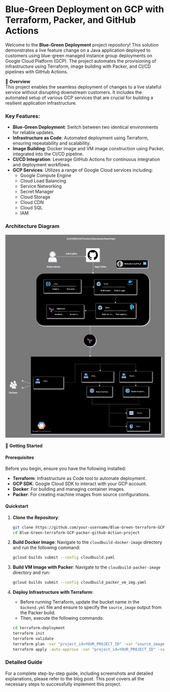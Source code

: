 
# Blue-Green Deployment on GCP with Terraform, Packer, and GitHub Actions

Welcome to the **Blue-Green Deployment** project repository! This solution demonstrates a live feature change on a Java application deployed to customers using blue-green managed instance group deployments on Google Cloud Platform (GCP). The project automates the provisioning of infrastructure using Terraform, image building with Packer, and CI/CD pipelines with GitHub Actions.

🌟 **Overview**  
This project enables the seamless deployment of changes to a live stateful service without disrupting downstream customers. It includes the automated setup of various GCP services that are crucial for building a resilient application infrastructure.

### Key Features:
- **Blue-Green Deployment**: Switch between two identical environments for reliable updates.
- **Infrastructure as Code**: Automated deployment using Terraform, ensuring repeatability and scalability.
- **Image Building**: Docker image and VM image construction using Packer, integrated into the CI/CD pipeline.
- **CI/CD Integration**: Leverage GitHub Actions for continuous integration and deployment workflows.
- **GCP Services**: Utilizes a range of Google Cloud services including:
  - Google Compute Engine
  - Cloud Load Balancing
  - Service Networking
  - Secret Manager
  - Cloud Storage
  - Cloud CDN
  - Cloud SQL
  - IAM

### Architecture Diagram
![Architecture Diagram](assets/blue.svg)

🚀 **Getting Started**

#### Prerequisites
Before you begin, ensure you have the following installed:
- **Terraform**: Infrastructure as Code tool to automate deployment.
- **GCP SDK**: Google Cloud SDK to interact with your GCP account.
- **Docker**: For building and managing container images.
- **Packer**: For creating machine images from source configurations.

#### Quickstart

1. **Clone the Repository**:
   ```bash
   git clone https://github.com/your-username/Blue-Green-terraform-GCP-packer-github-Action-project.git
   cd Blue-Green-terraform-GCP-packer-github-Action-project
   ```

2. **Build Docker Image**:
   Navigate to the `cloudbuild-docker-image` directory and run the following command:
   ```bash
   gcloud builds submit --config cloudbuild.yaml
   ```

3. **Build VM Image with Packer**:
   Navigate to the `cloudbuild-packer-image` directory and run:
   ```bash
   gcloud builds submit --config cloudbuild_packer_vm_img.yaml
   ```

4. **Deploy Infrastructure with Terraform**:
   - Before running Terraform, update the bucket name in the `backend.yml` file and ensure to specify the `source_image` output from the Packer build.
   - Then, execute the following commands:
   ```bash
   cd terraform-deployment
   terraform init
   terraform validate
   terraform plan -var "project_id=YOUR_PROJECT_ID" -var "source_image=YOUR_SOURCE_IMAGE"
   terraform apply -auto-approve -var "project_id=YOUR_PROJECT_ID" -var "source_image=YOUR_SOURCE_IMAGE"
   ```

### Detailed Guide
For a complete step-by-step guide, including screenshots and detailed explanations, please refer to the blog post. This post covers all the necessary steps to successfully implement this project.
